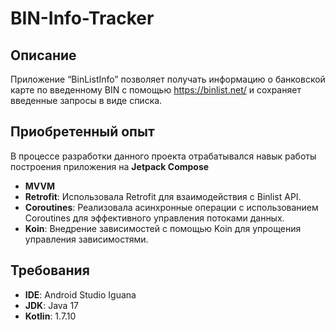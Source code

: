 # BIN-Info-Tracker
## Описание
Приложение “BinListInfo” позволяет получать информацию о банковской карте по введенному BIN с помощью https://binlist.net/  и сохраняет введенные запросы в виде списка. 
## Приобретенный опыт
В процессе разработки данного проекта отрабатывался навык работы построения приложения на **Jetpack Compose**
- **MVVM**
- **Retrofit**: Использовала Retrofit для взаимодействия с Binlist API.
- **Coroutines**: Реализовала асинхронные операции с использованием Coroutines для эффективного управления потоками данных.
- **Koin**: Внедрение зависимостей с помощью Koin для упрощения управления зависимостями.
## Требования
- **IDE**: Android Studio Iguana
- **JDK**: Java 17
- **Kotlin**: 1.7.10
